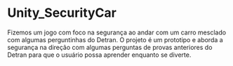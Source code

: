 # Unity_SecurityCar
 Fizemos um jogo com foco na segurança ao andar com um carro mesclado com algumas perguntinhas do Detran. O projeto é um prototipo e aborda a segurança na direção com algumas perguntas de provas anteriores do Detran para que o usuário possa aprender enquanto se diverte.
